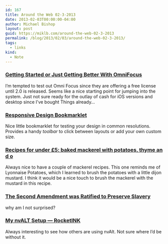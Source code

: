 ```yaml
---
id: 167
title: Around the Web 02-3-2013
date: 2013-02-03T00:00:00-04:00
author: Michael Bishop
layout: post
guid: https://miklb.com/around-the-web-02-3-2013
permalink: /blog/2013/02/03/around-the-web-02-3-2013/
tags:
  - links
kind:
  - Note
---
```

<h3 id="getting-started-or-just-getting-better-with-omnifocushttpbettermesscomgetting-started-or-just-getting-better-with-omnifocus"><a href="http://bettermess.com/getting-started-or-just-getting-better-with-omnifocus/">​G​e​t​t​i​n​g​ ​S​t​a​r​t​e​d​ ​o​r​ ​J​u​s​t​ ​G​e​t​t​i​n​g​ ​B​e​t​t​e​r​ ​W​i​t​h​ ​O​m​n​i​F​o​c​u​s</a></h3>
<p>I’m tempted to test out Omni Focus since they are offering a free license until 2.0 is released. Seems like a nice starting point for jumping into the system. Just not sure ready for the outlay of cash for iOS versions and desktop since I’ve bought Things already…</p>
<h3 id="responsive-design-bookmarklethttpresponsivevictorcoulonfr"><a href="http://responsive.victorcoulon.fr/">​R​e​s​p​o​n​s​i​v​e​ ​D​e​s​i​g​n​ ​B​o​o​k​m​a​r​k​l​e​t</a></h3>
<p>Nice little bookmarklet for testing your design in common resolutions. Provides a handy <em>toolbar</em> to click between layouts or add your own custom size.</p>
<h3 id="recipes-for-under-5-baked-mackerel-with-potatoes-thyme-and-ohttpwwwguardiancouklifeandstyle2013jan19recipes-under-5-baked-mackerel"><a href="http://www.guardian.co.uk/lifeandstyle/2013/jan/19/recipes-under-5-baked-mackerel">​R​e​c​i​p​e​s​ ​f​o​r​ ​u​n​d​e​r​ ​£​5​:​ ​b​a​k​e​d​ ​m​a​c​k​e​r​e​l​ ​w​i​t​h​ ​p​o​t​a​t​o​e​s​,​ ​t​h​y​m​e​ ​a​n​d​ ​o</a></h3>
<p>Always nice to have a couple of mackerel recipes. This one reminds me of Lyonnaise Potatoes, which I learned to brush the potatoes with a little dijon mustard. I think it would be a nice touch to brush the mackerel with the mustard in this recipe.</p>
<h3 id="the-second-amendment-was-ratified-to-preserve-slaveryhttptruth-outorgnewsitem13890-the-second-amendment-was-ratified-to-preserve-slavery"><a href="http://truth-out.org/news/item/13890-the-second-amendment-was-ratified-to-preserve-slavery">​T​h​e​ ​S​e​c​o​n​d​ ​A​m​e​n​d​m​e​n​t​ ​w​a​s​ ​R​a​t​i​f​i​e​d​ ​t​o​ ​P​r​e​s​e​r​v​e​ ​S​l​a​v​e​r​y</a></h3>
<p>why am I not surprised?</p>
<h3 id="my-nvalt-setup--rocketinkhttprocketinknet201301my-nvalt-setuphtml"><a href="http://rocketink.net/2013/01/my-nvalt-setup.html">​M​y​ ​n​v​A​L​T​ ​S​e​t​u​p​ ​—​ ​R​o​c​k​e​t​I​N​K</a></h3>
<p>Always interesting to see how others are using nvAlt. Not sure where I’d be without it.</p>